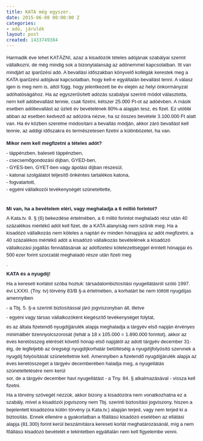 ```yaml
---
title: KATA még egyszer.
date: 2015-06-08 00:00:00 Z
categories:
- adó, járulék
layout: post
created: 1433749384
---
```


<p><span style="color: #141823; font-family: arial, helvetica, sans-serif; font-size: small; line-height: 19.3199996948242px;">Harmadik éve lehet KATÁZNI, azaz a kisadózók tételes adójának szabályai szerint vállalkozni, de még mindig sok a bizonytalanság az adónemmel kapcsolatban. Itt van mindjárt az iparűzési adó. A bevallási időszakban könyvelő kollégák kerestek meg a KATA iparűzési adójával kapcsolatban, hogy kell-e egyáltalán bevallást tenni. A válasz igen is meg nem is, attól függ, hogy jelentkezett be év elején az helyi önkormányzat adóhatóságához. Ha az egyszerűsített adózás szabályai szerinti módot választotta, nem kell adóbevallást tennie, csak fizetni, kétszer 25.000 Ft-ot az adóévben. A másik esetben adóbevallást az üzleti év bevételének 80%-a alapján tesz, és fizet. Ez utóbbi abban az esetben kedvező az adózóra nézve, ha sz összes bevétele 3.100.000 Ft alatt van. Ha év közben szeretne módosítani a bevallás módján, akkor záró bevallást kell tennie, az addigi időszakra és természetesen fizetni a különbözetet, ha van.</span></p><p style="margin: 6px 0px; color: #141823; font-family: helvetica, arial, 'lucida grande', sans-serif; font-size: 14px; line-height: 19.3199996948242px;"><span style="font-family: arial, helvetica, sans-serif; font-size: small;"><strong>Mikor nem kell megfizetni a tételes adót?</strong></span></p><p style="margin: 6px 0px; color: #141823; font-family: helvetica, arial, 'lucida grande', sans-serif; font-size: 14px; line-height: 19.3199996948242px;"><span style="font-family: arial, helvetica, sans-serif; font-size: small;">- táppénzben, baleseti táppénzben,</span><br><span style="font-family: arial, helvetica, sans-serif; font-size: small;">- csecsemőgondozási díjban, GYED-ben,</span><br><span style="font-family: arial, helvetica, sans-serif; font-size: small;">- GYES-ben, GYET-ben vagy ápolási díjban részesül,</span><br><span style="font-family: arial, helvetica, sans-serif; font-size: small;">- katonai szolgálatot teljesítő önkéntes tartalékos katona,</span><br><span style="font-family: arial, helvetica, sans-serif; font-size: small;">- fogvatartott,</span><br><span style="font-family: arial, helvetica, sans-serif; font-size: small;">- egyéni vállalkozói tevékenységét szüneteltette,</span></p><p style="margin: 6px 0px; color: #141823; font-family: helvetica, arial, 'lucida grande', sans-serif; font-size: 14px; line-height: 19.3199996948242px;">&nbsp;</p><p style="margin: 6px 0px; color: #141823; font-family: helvetica, arial, 'lucida grande', sans-serif; font-size: 14px; line-height: 19.3199996948242px;"><span style="font-family: arial, helvetica, sans-serif; font-size: small;"><strong>Mi van, ha a bevételem eléri, vagy meghaladja a 6 millió forintot?</strong></span></p><p style="margin: 6px 0px; color: #141823; font-family: helvetica, arial, 'lucida grande', sans-serif; font-size: 14px; line-height: 19.3199996948242px;"><span style="font-family: arial, helvetica, sans-serif; font-size: small;">A Kata.tv. 8. § (6) bekezdése értelmében, a 6 millió forintot meghaladó rész után 40 százalékos mértékű adót kell fizet, de a KATA alanyiság nem szűnik meg. Ha a kisadózó vállalkozás nem köteles a naptári év minden hónapjára az adót megfizetni, a 40 százalékos mértékű adót a kisadózó vállalkozás bevételének a kisadózó vállalkozási jogállás fennállásának az adófizetési kötelezettséggel érintett hónapjai és 500 ezer forint szorzatát meghaladó része után fizeti meg</span></p><p style="margin: 6px 0px; color: #141823; font-family: helvetica, arial, 'lucida grande', sans-serif; font-size: 14px; line-height: 19.3199996948242px;"><span style="font-family: arial, helvetica, sans-serif; font-size: small;">.</span></p><p style="margin: 6px 0px; color: #141823; font-family: helvetica, arial, 'lucida grande', sans-serif; font-size: 14px; line-height: 19.3199996948242px;"><span style="font-family: arial, helvetica, sans-serif; font-size: small;"><strong><span style="line-height: 19.3199996948242px;">KATA és a nyugdíj!</span></strong></span></p><p style="margin: 6px 0px; color: #141823; font-family: helvetica, arial, 'lucida grande', sans-serif; font-size: 14px; line-height: 19.3199996948242px;"><span style="font-family: arial, helvetica, sans-serif; font-size: small;"><strong><span style="line-height: 19.3199996948242px;"></span></strong></span></p><p style="margin: 6px 0px; color: #141823; font-family: helvetica, arial, 'lucida grande', sans-serif; font-size: 14px; line-height: 19.3199996948242px;"><span style="font-family: arial, helvetica, sans-serif; font-size: small;">Ha a kereseti korlátot szóba hoztuk: társadalombiztosítási nyugellátásról szóló 1997. évi LXXXI. (Tny. tv) törvény 83/B §-a értelmében, a korhatárt be nem töltött nyugdíjas amennyiben</span></p><p style="margin: 6px 0px; color: #141823; font-family: helvetica, arial, 'lucida grande', sans-serif; font-size: 14px; line-height: 19.3199996948242px;"><span style="font-family: arial, helvetica, sans-serif; font-size: small;">- a Tbj. 5. §-a szerinti biztosítással járó jogviszonyban áll, illetve</span></p><p style="margin: 6px 0px; color: #141823; font-family: helvetica, arial, 'lucida grande', sans-serif; font-size: 14px; line-height: 19.3199996948242px;"><span style="font-family: arial, helvetica, sans-serif; font-size: small;">- egyéni vagy társas vállalkozóként kiegészítő tevékenységet folytat,</span></p><p style="margin: 6px 0px; color: #141823; font-family: helvetica, arial, 'lucida grande', sans-serif; font-size: 14px; line-height: 19.3199996948242px;"><span style="font-family: arial, helvetica, sans-serif; font-size: small;">és az általa fizetendő nyugdíjjárulék alapja meghaladja a tárgyév első napján érvényes minimálbér tizennyolcszorosát (tehát a 18 x 105.000 = 1.890.000 forintot), akkor az éves keretösszeg elérését követő hónap első napjától az adott tárgyév december 31-éig, de legfeljebb az öregségi nyugdíjkorhatár betöltéséig a nyugdíjfolyósító szervnek a nyugdíj folyósítását szüneteltetnie kell. Amennyiben a fizetendő nyugdíjjárulék alapja az éves keretösszeget a tárgyév decemberében haladja meg, a nyugellátás szüneteltetésére nem kerül&nbsp;</span><br><span style="font-family: arial, helvetica, sans-serif; font-size: small;">sor, de a tárgyév december havi nyugellátást - a Tny. 84. § alkalmazásával - vissza kell fizetni.</span></p><p style="margin: 6px 0px 0px; display: inline; color: #141823; font-family: helvetica, arial, 'lucida grande', sans-serif; font-size: 14px; line-height: 19.3199996948242px;"><span style="font-family: arial, helvetica, sans-serif; font-size: small;">Ha a törvény szövegét nézzük, akkor bizony a kisadózóra nem vonatkozhatna ez a szabály, mivel a kisadózói jogviszony nem Tbj. szerinti biztosítási jogviszony, hiszen a bejelentett kisadózóra külön törvény (a Kata.tv.) alapján terjed, vagy nem terjed ki a biztosítás. Ennek ellenére a gyakorlatban a főállású kisadózó esetében az ellátási alapja (81.300) forint kerül beszámításra kereseti korlát meghatározásánál, míg a nem főállású kisadózó bevételét e tekintetben egyáltalán nem kell figyelembe venni.</span></p><p style="margin: 6px 0px; color: #141823; font-family: helvetica, arial, 'lucida grande', sans-serif; font-size: 14px; line-height: 19.3199996948242px;"><span style="line-height: 19.3199996948242px;"><br></span></p>
